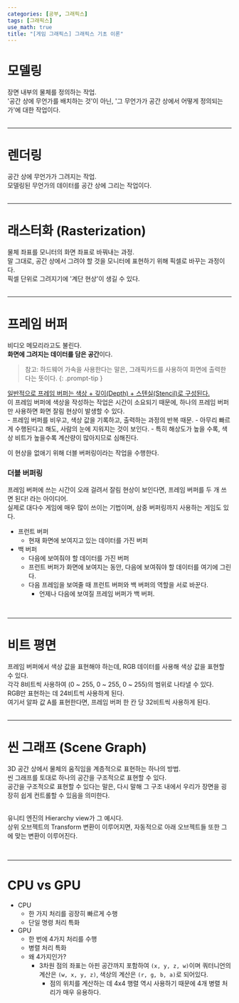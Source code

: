 ```yaml
---
categories: [공부, 그래픽스]
tags: [그래픽스]
use_math: true
title: "[게임 그래픽스] 그래픽스 기초 이론"
---
```

# 모델링
장면 내부의 물체를 정의하는 작업.  
'공간 상에 무언가를 배치하는 것'이 아닌, '그 무언가가 공간 상에서 어떻게 정의되는가'에 대한 작업이다.  
<br>

---

# 렌더링
공간 상에 무언가가 그려지는 작업.  
모델링된 무언가의 데이터를 공간 상에 그리는 작업이다.  
<br>

---

# 래스터화 (Rasterization)
물체 좌표를 모니터의 화면 좌표로 바꿔내는 과정.  
말 그대로, 공간 상에서 그려야 할 것을 모니터에 표현하기 위해 픽셀로 바꾸는 과정이다.  
픽셀 단위로 그려지기에 '계단 현상'이 생길 수 있다.  
<br>

---

# 프레임 버퍼
비디오 메모리라고도 불린다.  
**화면에 그려지는 데이터를 담은 공간**이다.  
  
> 참고: 하드웨어 가속을 사용한다는 말은, 그래픽카드를 사용하여 화면에 출력한다는 뜻이다.
{: .prompt-tip }

<ins>일반적으로 프레임 버퍼는 색상 + 깊이(Depth) + 스텐실(Stencil)로 구성된다.</ins>  
이 프레임 버퍼에 색상을 작성하는 작업은 시간이 소요되기 때문에, 하나의 프레임 버퍼만 사용하면 화면 잘림 현상이 발생할 수 있다.  
	- 프레임 버퍼를 비우고, 색상 값을 기록하고, 출력하는 과정의 반복 때문.
	- 아무리 빠르게 수행된다고 해도, 사람의 눈에 지워지는 것이 보인다.
	- 특히 해상도가 높을 수록, 색상 비트가 높을수록 계산량이 많아지므로 심해진다.

이 현상을 없애기 위해 더블 버퍼링이라는 작업을 수행한다.  

### 더블 버퍼링
프레임 버퍼에 쓰는 시간이 오래 걸려서 잘림 현상이 보인다면, 프레임 버퍼를 두 개 쓰면 된다! 라는 아이디어.  
실제로 대다수 게임에 매우 많이 쓰이는 기법이며, 삼중 버퍼링까지 사용하는 게임도 있다.  

- 프런트 버퍼
	- 현재 화면에 보여지고 있는 데이터를 가진 버퍼
- 백 버퍼
	- 다음에 보여줘야 할 데이터를 가진 버퍼
	- 프런트 버퍼가 화면에 보여지는 동안, 다음에 보여줘야 할 데이터를 여기에 그린다.
	- 다음 프레임을 보여줄 때 프런트 버퍼와 백 버퍼의 역할을 서로 바꾼다.
		- 언제나 다음에 보여질 프레임 버퍼가 백 버퍼.


<br>

---

# 비트 평면
프레임 버퍼에서 색상 값을 표현해야 하는데, RGB 데이터를 사용해 색상 값을 표현할 수 있다.  
각각 8비트씩 사용하여 (0 ~ 255, 0 ~ 255, 0 ~ 255)의 범위로 나타낼 수 있다.  
RGB만 표현하는 데 24비트씩 사용하게 된다.  
여기서 알파 값 A를 표현한다면, 프레임 버퍼 한 칸 당 32비트씩 사용하게 된다.  
<br>

---

# 씬 그래프 (Scene Graph)
3D 공간 상에서 물체의 움직임을 계층적으로 표현하는 하나의 방법.  
씬 그래프를 토대로 하나의 공간을 구조적으로 표현할 수 있다.  
공간을 구조적으로 표현할 수 있다는 말은, 다시 말해 그 구조 내에서 우리가 장면을 굉장히 쉽게 컨트롤할 수 있음을 의미한다.  
<br>

유니티 엔진의 Hierarchy view가 그 예시다.  
상위 오브젝트의 Transform 변환이 이루어지면, 자동적으로 아래 오브젝트들 또한 그에 맞는 변환이 이루어진다.  

<br>

---

# CPU vs GPU
- CPU
	- 한 가지 처리를 굉장히 빠르게 수행
	- 단일 명령 처리 특화
- GPU
	- 한 번에 4가지 처리를 수행
	- 병렬 처리 특화
	- 왜 4가지인가?
		- 3차원 점의 좌표는 아핀 공간까지 포함하여 `(x, y, z, w)`이며 쿼터니언의 계산은 `(w, x, y, z)`, 색상의 계산은 `(r, g, b, a)`로 되어있다.
			- 점의 위치를 계산하는 데 4x4 행렬 역시 사용하기 때문에 4개 병렬 처리가 매우 유용하다.

